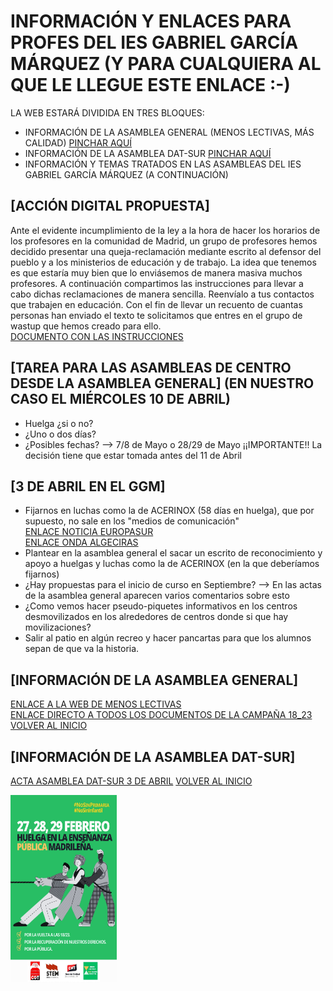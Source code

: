 <a name="inicio"></a>
# INFORMACIÓN Y ENLACES PARA PROFES DEL IES GABRIEL GARCÍA MÁRQUEZ (Y PARA CUALQUIERA AL QUE LE LLEGUE ESTE ENLACE :-)

LA WEB ESTARÁ DIVIDIDA EN TRES BLOQUES:
  - INFORMACIÓN DE LA ASAMBLEA GENERAL (MENOS LECTIVAS, MÁS CALIDAD) [PINCHAR AQUÍ](#general)
  - INFORMACIÓN DE LA ASAMBLEA DAT-SUR [PINCHAR AQUÍ](#datsur)
  - INFORMACIÓN Y TEMAS TRATADOS EN LAS ASAMBLEAS DEL IES GABRIEL GARCÍA MÁRQUEZ (A CONTINUACIÓN)
    

## [ACCIÓN DIGITAL PROPUESTA]
Ante el evidente incumplimiento de la ley a la hora de hacer los horarios de los profesores en la comunidad de Madrid, un grupo de profesores hemos decidido presentar una queja-reclamación mediante escrito al defensor del pueblo y a los ministerios de educación y de trabajo.
La idea que tenemos es que estaría muy bien que lo enviásemos de manera masiva muchos profesores.
A continuación compartimos las instrucciones para llevar a cabo dichas reclamaciones de manera sencilla.
Reenvíalo a tus contactos que trabajen en educación.
Con el fin de llevar un recuento de cuantas personas han enviado el texto te solicitamos que entres en el grupo de wastup que hemos creado para ello.
<br>
[DOCUMENTO CON LAS INSTRUCCIONES](https://mega.nz/file/xN8TEQrS#xMtkAtGsG8oAGbFPa66K3617xfjDgLr2GpFWz5OW7LY)

## [TAREA PARA LAS ASAMBLEAS DE CENTRO DESDE LA ASAMBLEA GENERAL] <b>(EN NUESTRO CASO EL MIÉRCOLES 10 DE ABRIL)</b>
  - Huelga ¿si o no?
  - ¿Uno o dos días?
  - ¿Posibles fechas? --> 7/8 de Mayo o 28/29 de Mayo
  ¡¡IMPORTANTE!! La decisión tiene que estar tomada antes del 11 de Abril
 
## [3 DE ABRIL EN EL GGM]
- Fijarnos en luchas como la de ACERINOX (58 días en huelga), que por supuesto, no sale en los "medios de comunicación" <br>
[ENLACE NOTICIA EUROPASUR](https://www.europasur.es/los_barrios/Acerinox-comite-huelga-negociacion-convenio_0_1886513579.html) <br>
[ENLACE ONDA ALGECIRAS](https://www.youtube.com/watch?v=CWtThocu-m8)
- Plantear en la asamblea general el sacar un escrito de reconocimiento y apoyo a huelgas y luchas como la de ACERINOX (en la que deberíamos fijarnos)
- ¿Hay propuestas para el inicio de curso en Septiembre? --> En las actas de la asamblea general aparecen varios comentarios sobre esto
- ¿Como vemos hacer pseudo-piquetes informativos en los centros desmovilizados en los alrededores de centros donde si que hay movilizaciones?
- Salir al patio en algún recreo y hacer pancartas para que los alumnos sepan de que va la historia.

<a name="general"></a>
## [INFORMACIÓN DE LA ASAMBLEA GENERAL]  

[ENLACE A LA WEB DE MENOS LECTIVAS](https://sites.google.com/view/menoslectivas/inicio?fbclid=PAAaaqWAbWZwA0s3rgv9F3sp_PvYYOQWqU_nt5EED4Tb0_pllt68GAWjk8tj0) <br>
[ENLACE DIRECTO A TODOS LOS DOCUMENTOS DE LA CAMPAÑA 18_23](https://docs.google.com/document/d/1Q08LgGZRj7RZ8u_8xzcPUhxvCBtdeepL/edit)
[VOLVER AL INICIO](#inicio) <br>

<a name="datsur"></a>
## [INFORMACIÓN DE LA ASAMBLEA DAT-SUR]  
[ACTA ASAMBLEA DAT-SUR 3 DE ABRIL](https://mega.nz/file/kFcjCZrR#zG1JxgKvzaybqxq1ST4BahFvlh2J6lZOjgrI3Nv08rE)
[VOLVER AL INICIO](#inicio)

<img src="cartel.jpg" height="300px" width="170px" alt="Photo of creator"/>
